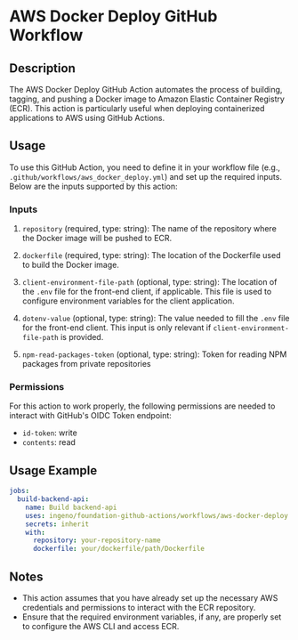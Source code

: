 # AWS Docker Deploy GitHub Workflow

## Description

The AWS Docker Deploy GitHub Action automates the process of building, tagging, and pushing a Docker image to Amazon Elastic Container Registry (ECR). This action is particularly useful when deploying containerized applications to AWS using GitHub Actions.

## Usage

To use this GitHub Action, you need to define it in your workflow file (e.g., `.github/workflows/aws_docker_deploy.yml`) and set up the required inputs. Below are the inputs supported by this action:

### Inputs

1. `repository` (required, type: string): The name of the repository where the Docker image will be pushed to ECR.

2. `dockerfile` (required, type: string): The location of the Dockerfile used to build the Docker image.

3. `client-environment-file-path` (optional, type: string): The location of the `.env` file for the front-end client, if applicable. This file is used to configure environment variables for the client application.

4. `dotenv-value` (optional, type: string): The value needed to fill the `.env` file for the front-end client. This input is only relevant if `client-environment-file-path` is provided.

5. `npm-read-packages-token` (optional, type: string): Token for reading NPM packages from private repositories

### Permissions

For this action to work properly, the following permissions are needed to interact with GitHub's OIDC Token endpoint:

- `id-token`: write
- `contents`: read

## Usage Example

```yaml
jobs:
  build-backend-api:
    name: Build backend-api
    uses: ingeno/foundation-github-actions/workflows/aws-docker-deploy.yml@v3
    secrets: inherit
    with:
      repository: your-repository-name
      dockerfile: your/dockerfile/path/Dockerfile
```

## Notes

- This action assumes that you have already set up the necessary AWS credentials and permissions to interact with the ECR repository.
- Ensure that the required environment variables, if any, are properly set to configure the AWS CLI and access ECR.
